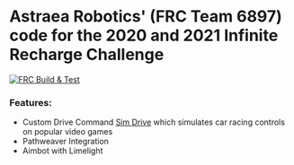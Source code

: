 # Astraea Robotics' (FRC Team 6897) code for the 2020 and 2021 Infinite Recharge Challenge


[![FRC Build & Test](https://github.com/AstraeaRobotics/2021-Infinite-Recharge/actions/workflows/frcbuild.yml/badge.svg)](https://github.com/AstraeaRobotics/2021-Infinite-Recharge/actions/workflows/frcbuild.yml) 

### Features:
  * Custom Drive Command [Sim Drive](https://github.com/AstraeaRobotics/2021-Infinite-Recharge/blob/master/src/main/java/frc/robot/commands/SimDrive.java) which simulates car racing controls on popular video games
  * Pathweaver Integration 
  * Aimbot with Limelight 
